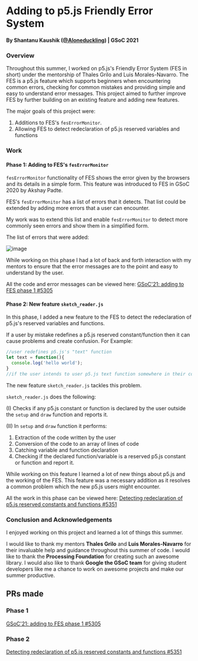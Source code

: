   # Adding to p5.js Friendly Error System

#### By Shantanu Kaushik ([@Aloneduckling](https://github.com/Aloneduckling)) | GSoC 2021

### Overview
Throughout this summer, I worked on p5.js's Friendly Error System (FES in short) under the mentorship of Thales Grilo and Luis Morales-Navarro. The FES is a p5.js feature
which supports beginners when encountering common errors, checking for common mistakes and providing simple and easy to understand error messages.
This project aimed to further improve FES by further building on an existing feature and adding new features.

The major goals of this project were:
1.  Additions to FES's `fesErrorMonitor`.
2.  Allowing FES to detect redeclaration of p5.js reserved variables and functions


### Work
#### Phase 1: Adding to FES's `fesErrorMonitor`

`fesErrorMonitor` functionality of FES shows the error given by the browsers and its details in a simple form. This feature was introduced to FES in GSoC 2020 by Akshay Padte.

FES's `fesErrorMonitor` has a list of errors that it detects. That list could be extended by adding more errors that a user can encounter.

My work was to extend this list and enable `fesErrorMonitor` to detect more commonly seen errors and show them in a simplified form.

The list of errors that were added:

![image](https://user-images.githubusercontent.com/54030684/129186690-1f8739ef-3748-455d-96f6-c7488f141346.png)

While working on this phase I had a lot of back and forth interaction with my mentors to ensure that the error messages are to the point and easy to understand by the user.

All the code and error messages can be viewed here: [GSoC'21: adding to FES phase 1 #5305](https://github.com/processing/p5.js/pull/5305)

#### Phase 2: New feature `sketch_reader.js`

In this phase, I added a new feature to the FES to detect the redeclaration of p5.js's reserved variables and functions.

If a user by mistake redefines a p5.js reserved constant/function then it can cause problems and create confusion. For Example:

```js
//user redefines p5.js's "text" function 
let text = function(){
  console.log('hello world');
}
//if the user intends to user p5.js text function somewhere in their code then it won't work
```
The new feature `sketch_reader.js` tackles this problem.

`sketch_reader.js` does the following:

(I) Checks if any p5.js constant or function is declared by the user outside the `setup` and `draw` function and reports it.

(II) In `setup` and `draw` function it performs:
 1. Extraction of the code written by the user
 2. Conversion of the code to an array of lines of code
 3. Catching variable and function declaration
 4. Checking if the declared function/variable is a reserved p5.js constant or function and report it.

While working on this feature I learned a lot of new things about p5.js and the working of the FES. 
This feature was a necessary addition as it resolves a common problem which the new p5.js users might encounter.

All the work in this phase can be viewed here: [Detecting redeclaration of p5.js reserved constants and functions #5351](https://github.com/processing/p5.js/pull/5351)

### Conclusion and Acknowledgements

I enjoyed working on this project and learned a lot of things this summer. 

I would like to thank my mentors **Thales Grilo** and **Luis Morales-Navarro** for their invaluable help and guidance throughout this summer of code. I would like to thank the **Processing Foundation** for creating such an awesome library. I would also like to thank **Google the GSoC team** for giving student developers like me a chance to work on awesome projects and make our summer productive. 

## PRs made

### Phase 1
[GSoC'21: adding to FES phase 1 #5305](https://github.com/processing/p5.js/pull/5305)
### Phase 2
[Detecting redeclaration of p5.js reserved constants and functions #5351](https://github.com/processing/p5.js/pull/5351)
